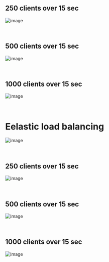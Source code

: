 <h2>250 clients over 15 sec</h2>

![image](https://user-images.githubusercontent.com/111422800/212973105-7c383898-8a89-428a-be3d-8464b20278ab.png)

<br>
<h2>500 clients over 15 sec</h2>

![image](https://user-images.githubusercontent.com/111422800/212971670-5399353f-9bb1-4498-9935-00ddd70320c9.png)

<br>
<h2>1000 clients over 15 sec</h2>

![image](https://user-images.githubusercontent.com/111422800/212971699-64e2819e-a32b-4f8c-be19-469f50d48fe3.png)

<br>

<h1>Eelastic load balancing</h1>

![image](https://user-images.githubusercontent.com/111422800/212974898-5b3ef012-cd7c-4a10-9e97-a3267a9e17e5.png)

<br>
<h2>250 clients over 15 sec</h2>

![image](https://user-images.githubusercontent.com/111422800/212974220-d50821d6-7b26-4d38-8e16-188ebb7fb10e.png)

<br>
<h2>500 clients over 15 sec</h2>

![image](https://user-images.githubusercontent.com/111422800/212973621-5bb8a1b7-2180-48f6-860d-a2bf09cd196a.png)

<br>
<h2>1000 clients over 15 sec</h2>

![image](https://user-images.githubusercontent.com/111422800/212973426-6f18ff71-da8a-4caf-9051-4ae637361eec.png)

<br>
